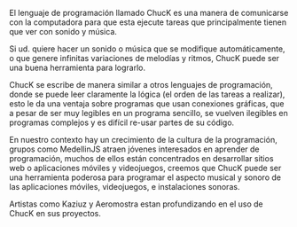 
 El lenguaje de programación llamado ChucK es una manera de comunicarse con la computadora para que esta ejecute tareas que principalmente tienen que ver con sonido y música.
 
  Si ud. quiere hacer un sonido o música que se modifique automáticamente, o que genere infinitas variaciones de melodías y ritmos, ChucK puede ser una buena herramienta para lograrlo.
 
  ChucK se escribe de manera similar a otros lenguajes de programación, donde se puede leer claramente la lógica (el orden de las tareas a realizar), esto le da una ventaja sobre programas  que usan conexiones gráficas, que a pesar de ser muy legibles en un programa sencillo, se vuelven  ilegibles en programas complejos y es difícil re-usar partes de su código.
 
  En nuestro contexto hay un crecimiento de la cultura de la programación, grupos como MedellinJS atraen jóvenes interesados en aprender de programación, muchos de ellos están concentrados en desarrollar sitios web o aplicaciones móviles y videojuegos, creemos que  ChucK puede ser una  herramienta poderosa para programar el aspecto musical y sonoro de las aplicaciones móviles, videojuegos, e instalaciones sonoras.
 
  Artistas como Kaziuz y Aeromostra estan profundizando en el uso de ChucK en sus proyectos.
